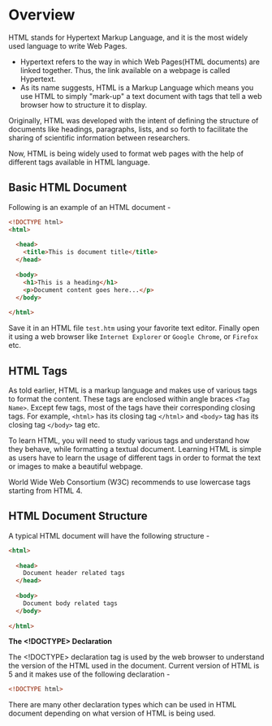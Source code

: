 # Overview

HTML stands for Hypertext Markup Language, and it is the most widely used language to write Web Pages.

* Hypertext refers to the way in which Web Pages(HTML documents) are linked together. Thus, the link available on a webpage is called Hypertext.
* As its name suggests, HTML is a Markup Language which means you use HTML to simply "mark-up" a text document with tags that tell a web browser how to structure it to display.

Originally, HTML was developed with the intent of defining the structure of documents like headings, paragraphs, lists, and so forth to facilitate the sharing of scientific information between researchers.

Now, HTML  is being widely used to format web pages with the help of different tags available in HTML language.

## Basic HTML Document 

Following is an example of an HTML document -

```html
<!DOCTYPE html>
<html>
  
  <head>
    <title>This is document title</title>
  </head>
  
  <body>
    <h1>This is a heading</h1>
    <p>Document content goes here...</p>
  </body>
  
</html>
```

Save it in an HTML file `test.htm` using your favorite text editor. Finally open it using a web browser like `Internet Explorer` or `Google Chrome`, or `Firefox` etc. 



## HTML Tags

As told earlier, HTML is a markup language and makes use of various tags to format the content. These tags are enclosed within angle braces `<Tag Name>`. Except few tags, most of the tags have their corresponding closing tags. For example, `<html>` has its closing tag `</html>` and `<body>` tag has its closing tag `</body>` tag etc.

To learn HTML, you will need to study various tags and understand how they behave, while formatting a textual document. Learning HTML is simple as users have to learn the usage of different tags in order to format the text or images to make a beautiful webpage.

World Wide Web Consortium (W3C) recommends to use lowercase tags starting from HTML 4.



## HTML Document Structure

A typical HTML document will have the following structure - 

```html
<html>
  
  <head>
    Document header related tags
  </head>
  
  <body>
    Document body related tags
  </body>
  
</html>
```



**The <!DOCTYPE> Declaration**

The <!DOCTYPE> declaration tag is used by the web browser to understand the version of the HTML used in the document. Current version of HTML is 5 and it makes use of the following declaration - 

```html
<!DOCTYPE html> 
```

There are many other declaration types which can be used in HTML document depending on what version of HTML is being used.



